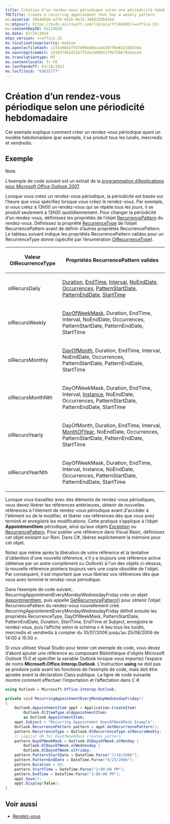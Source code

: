 ```yaml
---
title: Création d’un rendez-vous périodique selon une périodicité hebdomadaire
TOCTitle: Create a recurring appointment that has a weekly pattern
ms:assetid: 20b46b26-e278-451b-9e35-36683205d164
ms:mtpsurl: https://msdn.microsoft.com/library/Ff184595(v=office.15)
ms:contentKeyID: 55119810
ms.date: 07/24/2014
mtps_version: v=office.15
ms.localizationpriority: medium
ms.openlocfilehash: c233a9641ff47409e885caa4387f6e632345678a
ms.sourcegitcommit: 241637561d21b7752ec690b5179e72b6703eaced
ms.translationtype: MT
ms.contentlocale: fr-FR
ms.lasthandoff: 03/18/2022
ms.locfileid: "63631777"
---
```

# <a name="create-a-recurring-appointment-that-has-a-weekly-pattern"></a>Création d’un rendez-vous périodique selon une périodicité hebdomadaire

Cet exemple explique comment créer un rendez-vous périodique ayant un modèle hebdomadaire (par exemple, il se produit tous les lundis, mercredis et vendredis.

## <a name="example"></a>Exemple

> [!NOTE] 
> L’exemple de code suivant est un extrait de la [programmation d’Applications pour Microsoft Office Outlook 2007](https://www.amazon.com/gp/product/0735622493?ie=UTF8&tag=msmsdn-20&linkCode=as2&camp=1789&creative=9325&creativeASIN=0735622493).


Lorsque vous créez un rendez-vous périodique, la périodicité est basée sur l’heure que vous spécifiez lorsque vous créez le rendez-vous. Par exemple, si vous créez à 13h00 un rendez-vous qui se répète tous les jours, il se produit seulement à 13h00 quotidiennement. Pour changer la périodicité d’un rendez-vous, définissez les propriétés de l’objet [RecurrencePattern](https://msdn.microsoft.com/library/bb608903\(v=office.15\)) du rendez-vous. Définissez la propriété [RecurrenceType](https://msdn.microsoft.com/library/bb623463\(v=office.15\)) de l’objet RecurrencePattern avant de définir d’autres propriétés RecurrencePattern. Le tableau suivant indique les propriétés RecurrencePattern valides pour un RecurrenceType donné (spécifié par l’énumération [OlRecurrenceType](https://msdn.microsoft.com/library/bb647129\(v=office.15\))).

<table>
<colgroup>
<col />
<col />
</colgroup>
<thead>
<tr class="header">
<th><p>Valeur OlRecurrenceType</p></th>
<th><p>Propriétés RecurrencePattern valides</p></th>
</tr>
</thead>
<tbody>
<tr class="odd">
<td><p>olRecursDaily</p></td>
<td><p><a href="https://msdn.microsoft.com/library/bb644889(v=office.15)">Duration</a>, <a href="https://msdn.microsoft.com/library/bb644544(v=office.15)">EndTime</a>, <a href="https://msdn.microsoft.com/library/bb624287(v=office.15)">Interval</a>, <a href="https://msdn.microsoft.com/library/bb646849(v=office.15)">NoEndDate</a>, <a href="https://msdn.microsoft.com/library/bb611303(v=office.15)">Occurrences</a>, <a href="https://msdn.microsoft.com/library/bb624492(v=office.15)">PatternStartDate</a>, <a href="https://msdn.microsoft.com/library/bb609279(v=office.15)">PatternEndDate</a>, <a href="https://msdn.microsoft.com/library/bb646324(v=office.15)">StartTime</a></p></td>
</tr>
<tr class="even">
<td><p>olRecursWeekly</p></td>
<td><p><a href="https://msdn.microsoft.com/library/bb609163(v=office.15)">DayOfWeekMask</a>, Duration, EndTime, Interval, NoEndDate, Occurrences, PatternStartDate, PatternEndDate, StartTime</p></td>
</tr>
<tr class="odd">
<td><p>olRecursMonthly</p></td>
<td><p><a href="https://msdn.microsoft.com/library/bb622604(v=office.15)">DayOfMonth</a>, Duration, EndTime, Interval, NoEndDate, Occurrences, PatternStartDate, PatternEndDate, StartTime</p></td>
</tr>
<tr class="even">
<td><p>olRecursMonthNth</p></td>
<td><p>DayOfWeekMask, Duration, EndTime, Interval, <a href="https://msdn.microsoft.com/library/bb645269(v=office.15)">Instance</a>, NoEndDate, Occurrences, PatternStartDate, PatternEndDate, StartTime</p></td>
</tr>
<tr class="odd">
<td><p>olRecursYearly</p></td>
<td><p>DayOfMonth, Duration, EndTime, Interval, <a href="https://msdn.microsoft.com/library/bb610515(v=office.15)">MonthOfYear</a>, NoEndDate, Occurrences, PatternStartDate, PatternEndDate, StartTime</p></td>
</tr>
<tr class="even">
<td><p>olRecursYearNth</p></td>
<td><p>DayOfWeekMask, Duration, EndTime, Interval, Instance, NoEndDate, Occurrences, PatternStartDate, PatternEndDate, StartTime</p></td>
</tr>
</tbody>
</table>


Lorsque vous travaillez avec des éléments de rendez-vous périodiques, vous devez libérer les références antérieures, obtenir de nouvelles références à l'élément de rendez-vous périodique avant d'accéder à l'élément ou de le modifier, et libérer ces références dès que vous avez terminé et enregistré les modifications. Cette pratique s’applique à l’objet **AppointmentItem** périodique, ainsi qu’aux objets [Exception](https://msdn.microsoft.com/library/bb610440\(v=office.15\)) ou [RecurrencePattern](https://msdn.microsoft.com/library/bb608903\(v=office.15\)). Pour publier une référence dans Visual Basic, définissez cet objet existant sur Rien. Dans C\#, libérez explicitement la mémoire pour cet objet.

Notez que même après la libération de votre référence et la tentative d'obtention d'une nouvelle référence, s'il y a toujours une référence active (détenue par un autre complément ou Outlook) à l'un des objets ci-dessus, la nouvelle référence pointera toujours vers une copie obsolète de l'objet. Par conséquent, il est important que vous libériez vos références dès que vous avez terminé le rendez-vous périodique.

Dans l’exemple de code suivant, RecurringAppointmentEveryMondayWednesdayFriday crée un objet [AppointmentItem](https://msdn.microsoft.com/library/bb645611\(v=office.15\)), puis appelle [GetRecurrencePattern()](https://msdn.microsoft.com/library/bb652582\(v=office.15\)) pour obtenir l’objet RecurrencePattern du rendez-vous nouvellement créé. RecurringAppointmentEveryMondayWednesdayFriday définit ensuite les propriétés RecurrenceType, DayOfWeekMask, PatternStartDate, PatternEndDate, Duration, StartTime, EndTime et Subject, enregistre le rendez-vous, puis l’affiche selon le schéma « A lieu tous les lundis, mercredis et vendredis à compter du 10/07/2006 jusqu’au 25/08/2006 de 14:00 à 15:00 ».

Si vous utilisez Visual Studio pour tester cet exemple de code, vous devez d’abord ajouter une référence au composant Bibliothèque d'objets Microsoft Outlook 15.0 et spécifier la variable Outlook lorsque vous importez l’espace de noms **Microsoft.Office.Interop.Outlook**. L’instruction **using** ne doit pas se produire juste avant les fonctions de l’exemple de code, mais doit être ajoutée avant la déclaration Class publique. La ligne de code suivante montre comment effectuer l’importation et l’affectation dans C \#.

```csharp
using Outlook = Microsoft.Office.Interop.Outlook;
```

```csharp
private void RecurringAppointmentEveryMondayWednesdayFriday()
{
    Outlook.AppointmentItem appt = Application.CreateItem(
        Outlook.OlItemType.olAppointmentItem)
        as Outlook.AppointmentItem;
    appt.Subject = "Recurring Appointment DaysOfWeekMask Example";
    Outlook.RecurrencePattern pattern = appt.GetRecurrencePattern();
    pattern.RecurrenceType = Outlook.OlRecurrenceType.olRecursWeekly;
    // Logical OR for DayOfWeekMask creates pattern
    pattern.DayOfWeekMask = Outlook.OlDaysOfWeek.olMonday |
        Outlook.OlDaysOfWeek.olWednesday |
        Outlook.OlDaysOfWeek.olFriday;
    pattern.PatternStartDate = DateTime.Parse("7/10/2006");
    pattern.PatternEndDate = DateTime.Parse("8/25/2006");
    pattern.Duration = 60;
    pattern.StartTime = DateTime.Parse("2:00:00 PM");
    pattern.EndTime = DateTime.Parse("3:00:00 PM");
    appt.Save();
    appt.Display(false);
}
```

## <a name="see-also"></a>Voir aussi

- [Rendez-vous](appointments.md)

